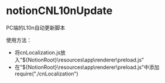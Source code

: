 # notionCNL10nUpdate
PC端的L10n自动更新脚本

使用方法：
- 将cnLocalization.js放入"${NotionRoot}\resources\app\renderer\preload.js"
- 在"${NotionRoot}\resources\app\renderer\preload.js"中添加require("./cnLocalization")

